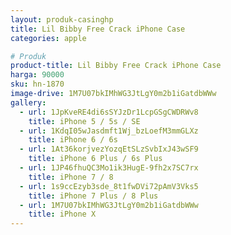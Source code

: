 ```yaml
---
layout: produk-casinghp
title: Lil Bibby Free Crack iPhone Case
categories: apple

# Produk
product-title: Lil Bibby Free Crack iPhone Case
harga: 90000
sku: hn-1870
image-drive: 1M7U07bkIMhWG3JtLgY0m2b1iGatdbWWw
gallery:
  - url: 1JpKveRE4di6sSYJzDr1LcpGSgCWDRWv8
    title: iPhone 5 / 5s / SE
  - url: 1KdqI05wJasdmft1Wj_bzLoefM3mmGLXz
    title: iPhone 6 / 6s
  - url: 1At36korjvezYozqEtSLzSvbIxJ43wSF9
    title: iPhone 6 Plus / 6s Plus
  - url: 1JP46fhuQC3Mo1ik3HugE-9fh2x7SC7rx
    title: iPhone 7 / 8
  - url: 1s9ccEzyb3sde_8t1fwDVi72pAmV3Vks5
    title: iPhone 7 Plus / 8 Plus
  - url: 1M7U07bkIMhWG3JtLgY0m2b1iGatdbWWw
    title: iPhone X
---
```

